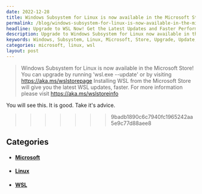 ```yaml
---
date: 2022-12-28
title: Windows Subsystem for Linux is now available in the Microsoft Store!
permalink: /blog/windows-subsystem-for-linux-is-now-available-in-the-microsoft-store/
headline: Upgrade to WSL Now! Get the Latest Updates and Faster Performance from the Microsoft Store.
description: Upgrade to Windows Subsystem for Linux now available in the Microsoft Store! Get the latest updates and faster performance with 'wsl.exe --update' or a visit to the Microsoft Store page. For more information, visit the Microsoft Store info page to learn how to get the most out of WSL.
keywords: Windows, Subsystem, Linux, Microsoft, Store, Upgrade, Update, WSL, Installing, Latest, Performance, Information, Visit, Installing, Upgrade
categories: microsoft, linux, wsl
layout: post
---
```


> Windows Subsystem for Linux is now available in the Microsoft Store!
> You can upgrade by running 'wsl.exe --update' or by visiting https://aka.ms/wslstorepage
> Installing WSL from the Microsoft Store will give you the latest WSL updates, faster.
> For more information please visit https://aka.ms/wslstoreinfo

You will see this. It is good. Take it's advice.
>>>>>>> 9badb1890c6c7940fc1965242aa5e9c77d88aee8


## Categories

<ul>
<li><h4><a href='/microsoft/'>Microsoft</a></h4></li>
<li><h4><a href='/linux/'>Linux</a></h4></li>
<li><h4><a href='/wsl/'>WSL</a></h4></li></ul>